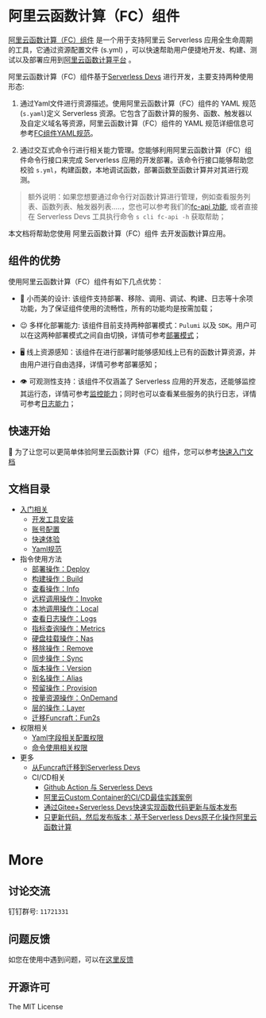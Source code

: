# 阿里云函数计算（FC）组件

[阿里云函数计算（FC）组件](https://github.com/devsapp/fc) 是一个用于支持阿里云 Serverless 应用全生命周期的工具，它通过资源配置文件 (s.yml) ，可以快速帮助用户便捷地开发、构建、测试以及部署应用到[阿里云函数计算平台](https://www.aliyun.com/product/fc?spm=5176.19720258.J_8058803260.115.e9392c4aHejRf3) 。

阿里云函数计算（FC）组件基于[Serverless Devs](https://www.serverless-devs.com/) 进行开发，主要支持两种使用形态: 

1. 通过Yaml文件进行资源描述。使用阿里云函数计算（FC）组件的 YAML 规范(`s.yaml`)定义 Serverless 资源。它包含了函数计算的服务、函数、触发器以及自定义域名等资源，阿里云函数计算（FC）组件的 YAML 规范详细信息可参考[FC组件YAML规范](./Others/yaml.md)。

2. 通过交互式命令行进行相关能力管理。您能够利用阿里云函数计算（FC）组件命令行接口来完成 Serverless 应用的开发部署。该命令行接口能够帮助您校验 `s.yml`，构建函数，本地调试函数，部署函数至函数计算并对其进行观测。

> 额外说明：如果您想要通过命令行对函数计算进行管理，例如查看服务列表、函数列表、触发器列表.....，您也可以参考我们的[fc-api 功能](https://github.com/devsapp/fc-api), 或者直接在 Serverless Devs 工具执行命令 `s cli fc-api -h` 获取帮助；

本文档将帮助您使用 阿里云函数计算（FC）组件 去开发函数计算应用。

## 组件的优势

使用阿里云函数计算（FC）组件有如下几点优势：

- 🌇 小而美的设计: 该组件支持部署、移除、调用、调试、构建、日志等十余项功能，为了保证组件使用的流畅性，所有的功能均是按需加载；

- 😉 多样化部署能力: 该组件目前支持两种部署模式：`Pulumi` 以及 `SDK`。用户可以在这两种部署模式之间自由切换，详情可参考[部署模式](Usage/deploy.md#函数部署的底座)；

- 🖥️ 线上资源感知：该组件在进行部署时能够感知线上已有的函数计算资源，并由用户进行自由选择，详情可参考部署感知；

- 👁️ 可观测性支持：该组件不仅涵盖了 Serverless 应用的开发态，还能够监控其运行态，详情可参考[监控能力](Usage/metrics.md)；同时也可以查看某些服务的执行日志，详情可参考[日志能力](Usage/logs.md)；

## 快速开始

🔑 为了让您可以更简单体验阿里云函数计算（FC）组件，您可以参考[快速入门文档](./Getting-started/Hello-world-application.md)

## 文档目录

- [入门相关](./Getting-started/Getting-started.md)
    - [开发工具安装](./Getting-started/Install-tutorial.md)
    - [账号配置](./Getting-started/Setting-up-credentials.md)
    - [快速体验](./Getting-started/Hello-world-application.md)
    - [Yaml规范](./Others/yaml.md)
- 指令使用方法
    - [部署操作：Deploy](./Usage/deploy.md)
    - [构建操作：Build](./Usage/build/build.md)
    - [查看操作：Info](./Usage/info.md)
    - [远程调用操作：Invoke](./Usage/invoke.md)
    - [本地调用操作：Local](./Usage/local.md)
    - [查看日志操作：Logs](./Usage/logs.md)
    - [指标查询操作：Metrics](./Usage/metrics.md)
    - [硬盘挂载操作：Nas](./Usage/nas.md)
    - [移除操作：Remove](./Usage/remove.md)
    - [同步操作：Sync](./Usage/sync.md)
    - [版本操作：Version](./Usage/version.md)
    - [别名操作：Alias](./Usage/alias.md)
    - [预留操作：Provision](./Usage/provision.md)
    - [按量资源操作：OnDemand](./Usage/onDemand.md)
    - [层的操作：Layer](./Usage/layer.md)
    - [迁移Funcraft：Fun2s](./Others/fun-fc.md)
- 权限相关
    - [Yaml字段相关配置权限](./Others/authority/yaml.md)
    - [命令使用相关权限](./Others/authority/command.md)
- 更多
    - [从Funcraft迁移到Serverless Devs](./Others/fun-fc.md)
    - CI/CD相关
        - [Github Action 与 Serverless Devs](./Others/github-action.md)
        - [阿里云Custom Container的CI/CD最佳实践案例](http://www.serverless-devs.com/blog/aliyun-custom-container-ci-cd)
        - [通过Gitee+Serverless Devs快速实现函数代码更新与版本发布](http://www.serverless-devs.com/blog/gitee-gitee-go-serverless-devs-ci-cd)
        - [只更新代码，然后发布版本：基于Serverless Devs原子化操作阿里云函数计算](http://www.serverless-devs.com/blog/serverless-devs-update-fc-code)


# More

## 讨论交流

钉钉群号: `11721331`

## 问题反馈

如您在使用中遇到问题，可以在[这里反馈](https://github.com/devsapp/fc/issues)

## 开源许可

The MIT License
